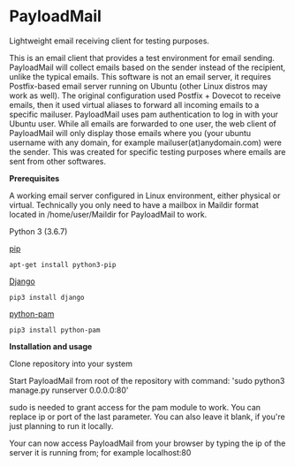 # PayloadMail
Lightweight email receiving client for testing purposes.

This is an email client that provides a test environment for email sending. PayloadMail will collect emails based on the sender instead of the recipient, unlike the typical emails. This software is not an email server, it requires Postfix-based email server running on Ubuntu (other Linux distros may work as well). The original configuration used Postfix + Dovecot to receive emails, then it used virtual aliases to forward all incoming emails to a specific mailuser. PayloadMail uses pam authentication to log in with your Ubuntu user. While all emails are forwarded to one user, the web client of PayloadMail will only display those emails where you (your ubuntu username with any domain, for example mailuser(at)anydomain.com) were the sender. This was created for specific testing purposes where emails are sent from other softwares.

**Prerequisites**

A working email server configured in Linux environment, either physical or virtual.
Technically you only need to have a mailbox in Maildir format located in /home/user/Maildir for PayloadMail to work.

Python 3 (3.6.7)

[pip](https://pip.pypa.io/en/stable/)

`apt-get install python3-pip`

[Django](https://www.djangoproject.com/)

`pip3 install django`

[python-pam](https://pypi.org/project/python-pam/)

`pip3 install python-pam`


**Installation and usage**

Clone repository into your system

Start PayloadMail from root of the repository with command:
'sudo python3 manage.py runserver 0.0.0.0:80'

sudo is needed to grant access for the pam module to work.
You can replace ip or port of the last parameter. You can also leave it blank, if you're just planning to run it locally.

Your can now access PayloadMail from your browser by typing the ip of the server it is running from; for example localhost:80


